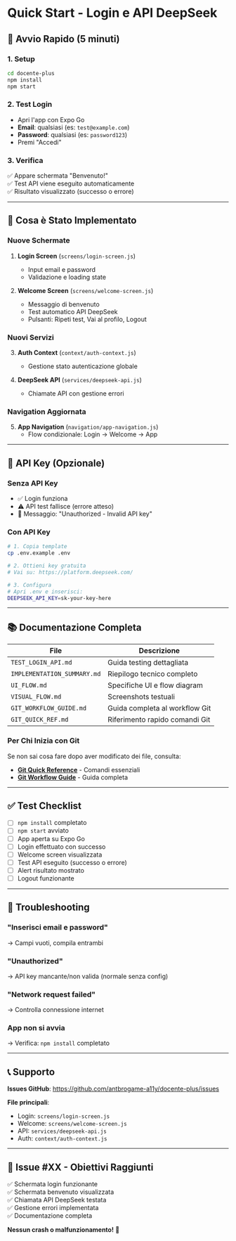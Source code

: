 # Quick Start - Login e API DeepSeek

## 🚀 Avvio Rapido (5 minuti)

### 1. Setup
```bash
cd docente-plus
npm install
npm start
```

### 2. Test Login
- Apri l'app con Expo Go
- **Email**: qualsiasi (es: `test@example.com`)
- **Password**: qualsiasi (es: `password123`)
- Premi "Accedi"

### 3. Verifica
✅ Appare schermata "Benvenuto!"  
✅ Test API viene eseguito automaticamente  
✅ Risultato visualizzato (successo o errore)

---

## 📱 Cosa è Stato Implementato

### Nuove Schermate
1. **Login Screen** (`screens/login-screen.js`)
   - Input email e password
   - Validazione e loading state

2. **Welcome Screen** (`screens/welcome-screen.js`)
   - Messaggio di benvenuto
   - Test automatico API DeepSeek
   - Pulsanti: Ripeti test, Vai al profilo, Logout

### Nuovi Servizi
3. **Auth Context** (`context/auth-context.js`)
   - Gestione stato autenticazione globale

4. **DeepSeek API** (`services/deepseek-api.js`)
   - Chiamate API con gestione errori

### Navigation Aggiornata
5. **App Navigation** (`navigation/app-navigation.js`)
   - Flow condizionale: Login → Welcome → App

---

## 🔑 API Key (Opzionale)

### Senza API Key
- ✅ Login funziona
- ⚠️ API test fallisce (errore atteso)
- 📝 Messaggio: "Unauthorized - Invalid API key"

### Con API Key
```bash
# 1. Copia template
cp .env.example .env

# 2. Ottieni key gratuita
# Vai su: https://platform.deepseek.com/

# 3. Configura
# Apri .env e inserisci:
DEEPSEEK_API_KEY=sk-your-key-here
```

---

## 📚 Documentazione Completa

| File | Descrizione |
|------|-------------|
| `TEST_LOGIN_API.md` | Guida testing dettagliata |
| `IMPLEMENTATION_SUMMARY.md` | Riepilogo tecnico completo |
| `UI_FLOW.md` | Specifiche UI e flow diagram |
| `VISUAL_FLOW.md` | Screenshots testuali |
| `GIT_WORKFLOW_GUIDE.md` | Guida completa al workflow Git |
| `GIT_QUICK_REF.md` | Riferimento rapido comandi Git |

### Per Chi Inizia con Git
Se non sai cosa fare dopo aver modificato dei file, consulta:
- **[Git Quick Reference](GIT_QUICK_REF.md)** - Comandi essenziali
- **[Git Workflow Guide](GIT_WORKFLOW_GUIDE.md)** - Guida completa

---

## ✅ Test Checklist

- [ ] `npm install` completato
- [ ] `npm start` avviato
- [ ] App aperta su Expo Go
- [ ] Login effettuato con successo
- [ ] Welcome screen visualizzata
- [ ] Test API eseguito (successo o errore)
- [ ] Alert risultato mostrato
- [ ] Logout funzionante

---

## 🐛 Troubleshooting

### "Inserisci email e password"
→ Campi vuoti, compila entrambi

### "Unauthorized"
→ API key mancante/non valida (normale senza config)

### "Network request failed"
→ Controlla connessione internet

### App non si avvia
→ Verifica: `npm install` completato

---

## 📞 Supporto

**Issues GitHub**: https://github.com/antbrogame-a11y/docente-plus/issues

**File principali**:
- Login: `screens/login-screen.js`
- Welcome: `screens/welcome-screen.js`
- API: `services/deepseek-api.js`
- Auth: `context/auth-context.js`

---

## 🎯 Issue #XX - Obiettivi Raggiunti

✅ Schermata login funzionante  
✅ Schermata benvenuto visualizzata  
✅ Chiamata API DeepSeek testata  
✅ Gestione errori implementata  
✅ Documentazione completa

**Nessun crash o malfunzionamento!** 🎉
